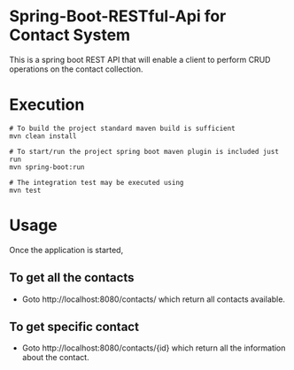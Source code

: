 # Spring-Boot-RESTful-Api for Contact System

 This is a spring boot REST API that will enable a client to perform CRUD operations on the contact collection.

# Execution
```
# To build the project standard maven build is sufficient
mvn clean install

# To start/run the project spring boot maven plugin is included just run
mvn spring-boot:run

# The integration test may be executed using
mvn test
```
 # Usage 
Once the application is started,

## To get all the contacts   
- Goto http://localhost:8080/contacts/ which return all contacts available.

## To get specific contact   
- Goto http://localhost:8080/contacts/{id} which return all the information about the contact.



